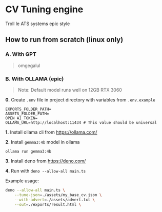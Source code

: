 # CV Tuning engine

Troll le ATS systems epic style

## How to run from scratch (linux only)

### A. With GPT
>omgegalul


### B. With OLLAMA (epic)

>Note: Default model runs well on 12GB RTX 3060

**0.** Create `.env` file in project directory with variables from `.env.example`
```
EXPORTS_FOLDER_PATH= 
ASSETS_FOLDER_PATH=
OPEN_AI_TOKEN=
OLLAMA_URL=http://localhost:11434 # This value should be universal
```

**1.** Install ollama cli from https://ollama.com/ 

**2.** Install `gemma3:4b` model in ollama 
```
ollama run gemma3:4b
```
**3.** Install deno from https://deno.com/

**4.** Run with `deno --allow-all main.ts`

Example usage:

```bash
deno --allow-all main.ts \
    --tune-json=./assets/my_base_cv.json \
    --with-advert=./assets/advert.txt \
    --out=./exports/result.html \
```


